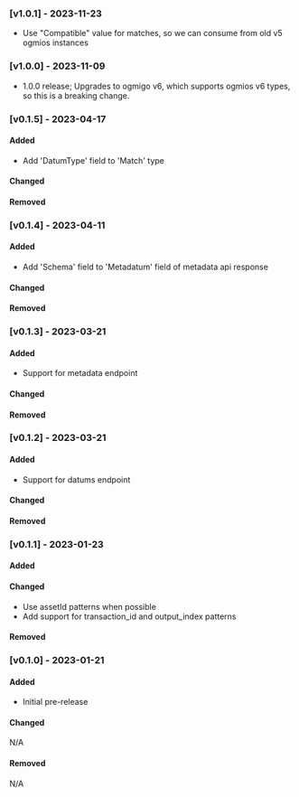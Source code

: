 ### [v1.0.1] - 2023-11-23

 - Use "Compatible" value for matches, so we can consume from old v5 ogmios instances

### [v1.0.0] - 2023-11-09

 - 1.0.0 release; Upgrades to ogmigo v6, which supports ogmios v6 types, so this is a breaking change.

### [v0.1.5] - 2023-04-17

#### Added

 - Add 'DatumType' field to 'Match' type

#### Changed

#### Removed

### [v0.1.4] - 2023-04-11

#### Added

 - Add 'Schema' field to 'Metadatum' field of metadata api response

#### Changed

#### Removed

### [v0.1.3] - 2023-03-21

#### Added

 - Support for metadata endpoint

#### Changed

#### Removed

### [v0.1.2] - 2023-03-21

#### Added

 - Support for datums endpoint

#### Changed

#### Removed

### [v0.1.1] - 2023-01-23

#### Added

#### Changed

 - Use assetId patterns when possible
 - Add support for transaction_id and output_index patterns

#### Removed

### [v0.1.0] - 2023-01-21

#### Added

 - Initial pre-release

#### Changed

N/A

#### Removed

N/A
